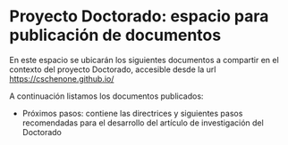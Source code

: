 # Proyecto Doctorado: espacio para publicación de documentos
En este espacio se ubicarán los siguientes documentos a compartir en el contexto del proyecto Doctorado, accesible desde la url https://cschenone.github.io/

A continuación listamos los documentos publicados:

* Próximos pasos: contiene las directrices y siguientes pasos recomendadas para el desarrollo del artículo de investigación del Doctorado
